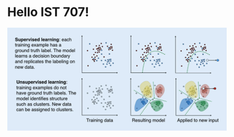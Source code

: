 # Hello IST 707!

![Machine Learning Image](https://github.com/afazlija/Assignemnt_1/blob/master/Supervised_and_unsupervised_machine_learning.webp)
